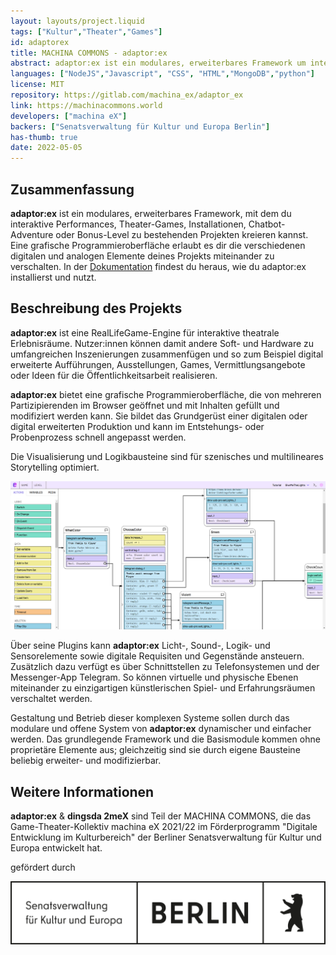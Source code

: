 ```yaml
---
layout: layouts/project.liquid
tags: ["Kultur","Theater","Games"]
id: adaptorex
title: MACHINA COMMONS - adaptor:ex
abstract: adaptor:ex ist ein modulares, erweiterbares Framework um interaktive Performances, Theater-Games und andere Projekte zu erstellen
languages: ["NodeJS","Javascript", "CSS", "HTML","MongoDB","python"]
license: MIT
repository: https://gitlab.com/machina_ex/adaptor_ex
link: https://machinacommons.world
developers: ["machina eX"]
backers: ["Senatsverwaltung für Kultur und Europa Berlin"]
has-thumb: true
date: 2022-05-05
---
```


## Zusammenfassung

**adaptor:ex** ist ein modulares, erweiterbares Framework, mit dem du interaktive Performances, Theater-Games, Installationen, Chatbot-Adventure oder Bonus-Level zu bestehenden Projekten kreieren kannst. Eine grafische Programmieroberfläche erlaubt es dir die verschiedenen digitalen und analogen Elemente deines Projekts miteinander zu verschalten. In der [Dokumentation](https://machina_ex.gitlab.io/adaptor_ex/adaptor_ex_tutorials/) findest du heraus, wie du adaptor:ex installierst und nutzt.

## Beschreibung des Projekts

**adaptor:ex** ist eine RealLifeGame-Engine für interaktive theatrale Erlebnisräume. Nutzer:innen können damit andere Soft- und Hardware zu umfangreichen Inszenierungen zusammenfügen und so zum Beispiel digital erweiterte Aufführungen, Ausstellungen, Games, Vermittlungsangebote oder Ideen für die Öffentlichkeitsarbeit realisieren.

**adaptor:ex** bietet eine grafische Programmieroberfläche, die von mehreren Partizipierenden im Browser geöffnet und mit Inhalten gefüllt und modifiziert werden kann. Sie bildet das Grundgerüst einer digitalen oder digital erweiterten Produktion und kann im Entstehungs- oder Probenprozess schnell angepasst werden.

Die Visualisierung und Logikbausteine sind für szenisches und multilineares Storytelling optimiert.

![Screenshot adaptor:ex](/src/assets/images/projects/adaptor-ex_screenshot.png)

Über seine Plugins kann **adaptor:ex** Licht-, Sound-, Logik- und Sensorelemente sowie digitale Requisiten und Gegenstände ansteuern. Zusätzlich dazu verfügt es über Schnittstellen zu Telefonsystemen und der Messenger-App Telegram. So können virtuelle und physische Ebenen miteinander zu einzigartigen künstlerischen Spiel- und Erfahrungsräumen verschaltet werden.

Gestaltung und Betrieb dieser komplexen Systeme sollen durch das modulare und offene System von **adaptor:ex** dynamischer und einfacher werden. Das grundlegende Framework und die Basismodule kommen ohne proprietäre Elemente aus; gleichzeitig sind sie durch eigene Bausteine beliebig erweiter- und modifizierbar.


## Weitere Informationen

**adaptor:ex** & **dingsda 2meX** sind Teil der MACHINA COMMONS, die das Game-Theater-Kollektiv machina eX 2021/22 im Förderprogramm "Digitale Entwicklung im Kulturbereich" der Berliner Senatsverwaltung für Kultur und Europa entwickelt hat.

gefördert durch

![Logo Senatsverwaltung für Kultur und Europa ](/src/assets/images/projects/Logo_Senat_Berlin.png)
